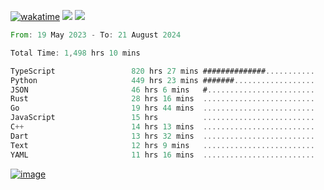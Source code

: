 [![wakatime](https://wakatime.com/badge/user/00eead22-fb14-4dd0-ab8a-3625cafbd50d.svg)](https://wakatime.com/@00eead22-fb14-4dd0-ab8a-3625cafbd50d)
![](https://komarev.com/ghpvc/?username=flatypus)
![](https://pixel.flatypus.me/flatypus?type=tracker)
<!--START_SECTION:waka-->

```rust
From: 19 May 2023 - To: 21 August 2024

Total Time: 1,498 hrs 10 mins

TypeScript                 820 hrs 27 mins ##############...........   54.55 %
Python                     449 hrs 23 mins #######..................   29.88 %
JSON                       46 hrs 6 mins   #........................   03.07 %
Rust                       28 hrs 16 mins  .........................   01.88 %
Go                         19 hrs 44 mins  .........................   01.31 %
JavaScript                 15 hrs          .........................   01.00 %
C++                        14 hrs 13 mins  .........................   00.95 %
Dart                       13 hrs 32 mins  .........................   00.90 %
Text                       12 hrs 9 mins   .........................   00.81 %
YAML                       11 hrs 16 mins  .........................   00.75 %
```

<!--END_SECTION:waka-->
[<img alt="image" src="https://github.com/flatypus/flatypus/assets/68029599/0a302dc1-501c-43a0-ae8d-37ec4817f3bd">](https://flatypus.me)

